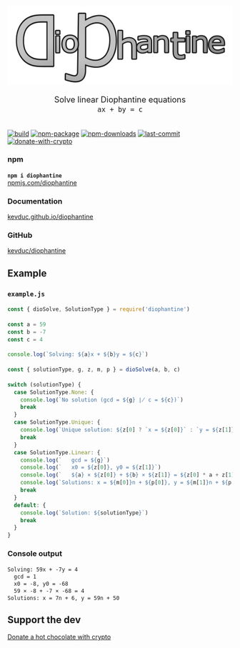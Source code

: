 <p style="text-align:center; font-size:large;" >
  <a href="https://kevduc.github.io/diophantine/">
    <img alt="diophantine" src="./logo/diophantine.png">
  </a>
</p>

<p style="text-align:center; font-size:large; margin-bottom:2em;" >
    Solve linear Diophantine equations<br/>
    <code>ax + by = c</code>
</p>

[![build](https://img.shields.io/github/workflow/status/kevduc/diophantine/npm-publish?style=plastic)](https://github.com/kevduc/diophantine/actions/workflows/npm-publish.yml)
[![npm-package](https://img.shields.io/npm/v/diophantine?style=plastic)](https://www.npmjs.com/package/diophantine)
[![npm-downloads](https://img.shields.io/npm/dt/diophantine?label=npm%20downloads&style=plastic)](https://www.npmjs.com/package/diophantine)
[![last-commit](https://img.shields.io/github/last-commit/kevduc/diophantine?style=plastic)](https://github.com/kevduc/diophantine/commits/main)
[![donate-with-crypto](https://img.shields.io/static/v1?logo=&label=donate&message=with%20crypto&color=blue&style=plastic)](https://commerce.coinbase.com/checkout/97a05cdf-7d82-4f9a-9a24-fbbc65ac5a4d)

### **npm**

**`npm i diophantine`**  
[npmjs.com/diophantine](https://www.npmjs.com/package/diophantine)

### **Documentation**

[kevduc.github.io/diophantine](https://kevduc.github.io/diophantine/)

### **GitHub**

[kevduc/diophantine](https://github.com/kevduc/diophantine)

## Example

### `example.js`

```js
const { dioSolve, SolutionType } = require('diophantine')

const a = 59
const b = -7
const c = 4

console.log(`Solving: ${a}x + ${b}y = ${c}`)

const { solutionType, g, z, m, p } = dioSolve(a, b, c)

switch (solutionType) {
  case SolutionType.None: {
    console.log(`No solution (gcd = ${g} ∤ c = ${c})`)
    break
  }
  case SolutionType.Unique: {
    console.log(`Unique solution: ${z[0] ? `x = ${z[0]}` : `y = ${z[1]}`}`)
    break
  }
  case SolutionType.Linear: {
    console.log(`   gcd = ${g}`)
    console.log(`   x0 = ${z[0]}, y0 = ${z[1]}`)
    console.log(`   ${a} × ${z[0]} + ${b} × ${z[1]} = ${z[0] * a + z[1] * b}`)
    console.log(`Solutions: x = ${m[0]}n + ${p[0]}, y = ${m[1]}n + ${p[1]}`)
    break
  }
  default: {
    console.log(`Solution: ${solutionType}`)
    break
  }
}
```

### Console output

```
Solving: 59x + -7y = 4
  gcd = 1
  x0 = -8, y0 = -68
  59 × -8 + -7 × -68 = 4
Solutions: x = 7n + 6, y = 59n + 50
```

## Support the dev

[Donate a hot chocolate with crypto](https://commerce.coinbase.com/checkout/97a05cdf-7d82-4f9a-9a24-fbbc65ac5a4d)
